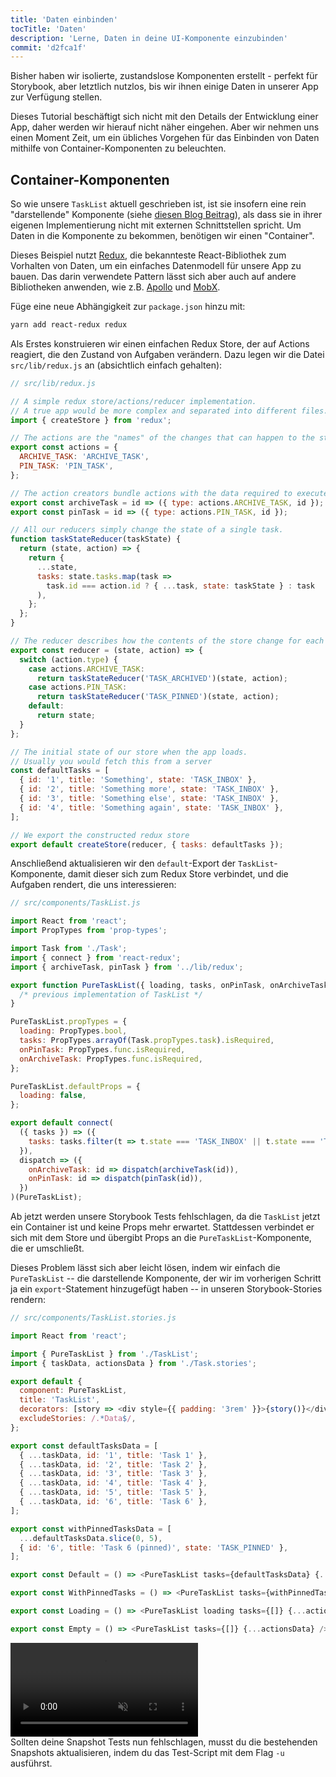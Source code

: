 ```yaml
---
title: 'Daten einbinden'
tocTitle: 'Daten'
description: 'Lerne, Daten in deine UI-Komponente einzubinden'
commit: 'd2fca1f'
---
```


Bisher haben wir isolierte, zustandslose Komponenten erstellt - perfekt für Storybook, aber letztlich nutzlos, bis wir ihnen einige Daten in unserer App zur Verfügung stellen.

Dieses Tutorial beschäftigt sich nicht mit den Details der Entwicklung einer App, daher werden wir hierauf nicht näher eingehen. Aber wir nehmen uns einen Moment Zeit, um ein übliches Vorgehen für das Einbinden von Daten mithilfe von Container-Komponenten zu beleuchten.

## Container-Komponenten

So wie unsere `TaskList` aktuell geschrieben ist, ist sie insofern eine rein "darstellende" Komponente (siehe [diesen Blog Beitrag](https://medium.com/@dan_abramov/smart-and-dumb-components-7ca2f9a7c7d0)), als dass sie in ihrer eigenen Implementierung nicht mit externen Schnittstellen spricht. Um Daten in die Komponente zu bekommen, benötigen wir einen "Container".

Dieses Beispiel nutzt [Redux](https://redux.js.org/), die bekannteste React-Bibliothek zum Vorhalten von Daten, um ein einfaches Datenmodell für unsere App zu bauen. Das darin verwendete Pattern lässt sich aber auch auf andere Bibliotheken anwenden, wie z.B. [Apollo](https://www.apollographql.com/client/) und [MobX](https://mobx.js.org/).

Füge eine neue Abhängigkeit zur `package.json` hinzu mit:

```bash
yarn add react-redux redux
```

Als Erstes konstruieren wir einen einfachen Redux Store, der auf Actions reagiert, die den Zustand von Aufgaben verändern. Dazu legen wir die Datei `src/lib/redux.js` an (absichtlich einfach gehalten):

```javascript
// src/lib/redux.js

// A simple redux store/actions/reducer implementation.
// A true app would be more complex and separated into different files.
import { createStore } from 'redux';

// The actions are the "names" of the changes that can happen to the store
export const actions = {
  ARCHIVE_TASK: 'ARCHIVE_TASK',
  PIN_TASK: 'PIN_TASK',
};

// The action creators bundle actions with the data required to execute them
export const archiveTask = id => ({ type: actions.ARCHIVE_TASK, id });
export const pinTask = id => ({ type: actions.PIN_TASK, id });

// All our reducers simply change the state of a single task.
function taskStateReducer(taskState) {
  return (state, action) => {
    return {
      ...state,
      tasks: state.tasks.map(task =>
        task.id === action.id ? { ...task, state: taskState } : task
      ),
    };
  };
}

// The reducer describes how the contents of the store change for each action
export const reducer = (state, action) => {
  switch (action.type) {
    case actions.ARCHIVE_TASK:
      return taskStateReducer('TASK_ARCHIVED')(state, action);
    case actions.PIN_TASK:
      return taskStateReducer('TASK_PINNED')(state, action);
    default:
      return state;
  }
};

// The initial state of our store when the app loads.
// Usually you would fetch this from a server
const defaultTasks = [
  { id: '1', title: 'Something', state: 'TASK_INBOX' },
  { id: '2', title: 'Something more', state: 'TASK_INBOX' },
  { id: '3', title: 'Something else', state: 'TASK_INBOX' },
  { id: '4', title: 'Something again', state: 'TASK_INBOX' },
];

// We export the constructed redux store
export default createStore(reducer, { tasks: defaultTasks });
```

Anschließend aktualisieren wir den `default`-Export der `TaskList`-Komponente, damit dieser sich zum Redux Store verbindet, und die Aufgaben rendert, die uns interessieren:

```javascript
// src/components/TaskList.js

import React from 'react';
import PropTypes from 'prop-types';

import Task from './Task';
import { connect } from 'react-redux';
import { archiveTask, pinTask } from '../lib/redux';

export function PureTaskList({ loading, tasks, onPinTask, onArchiveTask }) {
  /* previous implementation of TaskList */
}

PureTaskList.propTypes = {
  loading: PropTypes.bool,
  tasks: PropTypes.arrayOf(Task.propTypes.task).isRequired,
  onPinTask: PropTypes.func.isRequired,
  onArchiveTask: PropTypes.func.isRequired,
};

PureTaskList.defaultProps = {
  loading: false,
};

export default connect(
  ({ tasks }) => ({
    tasks: tasks.filter(t => t.state === 'TASK_INBOX' || t.state === 'TASK_PINNED'),
  }),
  dispatch => ({
    onArchiveTask: id => dispatch(archiveTask(id)),
    onPinTask: id => dispatch(pinTask(id)),
  })
)(PureTaskList);
```

Ab jetzt werden unsere Storybook Tests fehlschlagen, da die `TaskList` jetzt ein Container ist und keine Props mehr erwartet. Stattdessen verbindet er sich mit dem Store und übergibt Props an die `PureTaskList`-Komponente, die er umschließt.

Dieses Problem lässt sich aber leicht lösen, indem wir einfach die `PureTaskList` -- die darstellende Komponente, der wir im vorherigen Schritt ja ein `export`-Statement hinzugefügt haben -- in unseren Storybook-Stories rendern:

```javascript
// src/components/TaskList.stories.js

import React from 'react';

import { PureTaskList } from './TaskList';
import { taskData, actionsData } from './Task.stories';

export default {
  component: PureTaskList,
  title: 'TaskList',
  decorators: [story => <div style={{ padding: '3rem' }}>{story()}</div>],
  excludeStories: /.*Data$/,
};

export const defaultTasksData = [
  { ...taskData, id: '1', title: 'Task 1' },
  { ...taskData, id: '2', title: 'Task 2' },
  { ...taskData, id: '3', title: 'Task 3' },
  { ...taskData, id: '4', title: 'Task 4' },
  { ...taskData, id: '5', title: 'Task 5' },
  { ...taskData, id: '6', title: 'Task 6' },
];

export const withPinnedTasksData = [
  ...defaultTasksData.slice(0, 5),
  { id: '6', title: 'Task 6 (pinned)', state: 'TASK_PINNED' },
];

export const Default = () => <PureTaskList tasks={defaultTasksData} {...actionsData} />;

export const WithPinnedTasks = () => <PureTaskList tasks={withPinnedTasksData} {...actionsData} />;

export const Loading = () => <PureTaskList loading tasks={[]} {...actionsData} />;

export const Empty = () => <PureTaskList tasks={[]} {...actionsData} />;
```

<video autoPlay muted playsInline loop>
  <source
    src="/intro-to-storybook/finished-tasklist-states.mp4"
    type="video/mp4"
  />
</video>

<div class="aside">
Sollten deine Snapshot Tests nun fehlschlagen, musst du die bestehenden Snapshots aktualisieren, indem du das Test-Script mit dem Flag <code>-u</code> ausführst.
</div>
